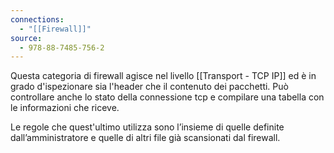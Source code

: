 ```yaml
---
connections:
  - "[[Firewall]]"
source:
  - 978-88-7485-756-2
---
```

Questa categoria di firewall agisce nel livello [[Transport - TCP IP]] ed è in grado d'ispezionare sia l'header che il contenuto dei pacchetti.
Può controllare anche lo stato della connessione tcp e compilare una tabella con le informazioni che riceve.

Le regole che quest'ultimo utilizza sono l’insieme di quelle definite dall’amministratore e quelle di altri file già scansionati dal firewall.